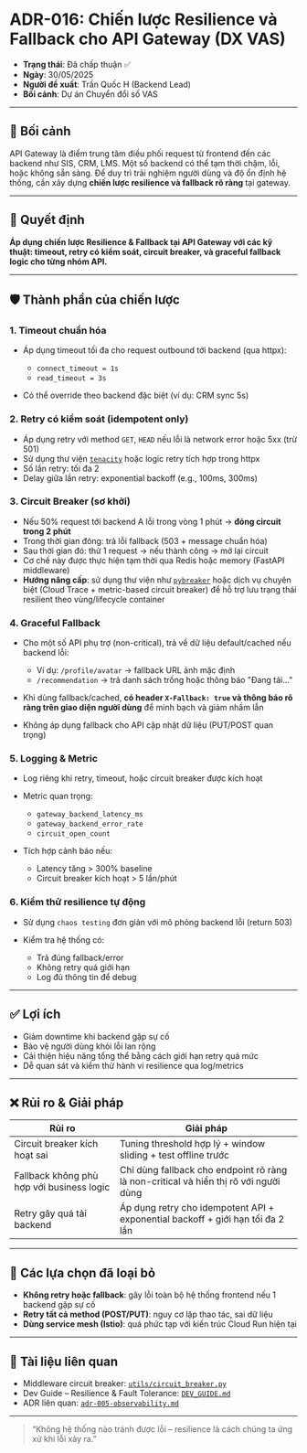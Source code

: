 # ADR-016: Chiến lược Resilience và Fallback cho API Gateway (DX VAS)

* **Trạng thái**: Đã chấp thuận ✅
* **Ngày**: 30/05/2025
* **Người đề xuất**: Trần Quốc H (Backend Lead)
* **Bối cảnh**: Dự án Chuyển đổi số VAS

---

## 📌 Bối cảnh

API Gateway là điểm trung tâm điều phối request từ frontend đến các backend như SIS, CRM, LMS. Một số backend có thể tạm thời chậm, lỗi, hoặc không sẵn sàng. Để duy trì trải nghiệm người dùng và độ ổn định hệ thống, cần xây dựng **chiến lược resilience và fallback rõ ràng** tại gateway.

---

## 🧠 Quyết định

**Áp dụng chiến lược Resilience & Fallback tại API Gateway với các kỹ thuật: timeout, retry có kiểm soát, circuit breaker, và graceful fallback logic cho từng nhóm API.**

---

## 🛡 Thành phần của chiến lược

### 1. Timeout chuẩn hóa

* Áp dụng timeout tối đa cho request outbound tới backend (qua httpx):

  * `connect_timeout = 1s`
  * `read_timeout = 3s`
* Có thể override theo backend đặc biệt (ví dụ: CRM sync 5s)

### 2. Retry có kiểm soát (idempotent only)

* Áp dụng retry với method `GET`, `HEAD` nếu lỗi là network error hoặc 5xx (trừ 501)
* Sử dụng thư viện [`tenacity`](https://tenacity.readthedocs.io/) hoặc logic retry tích hợp trong httpx
* Số lần retry: tối đa 2
* Delay giữa lần retry: exponential backoff (e.g., 100ms, 300ms)

### 3. Circuit Breaker (sơ khởi)

* Nếu 50% request tới backend A lỗi trong vòng 1 phút → **đóng circuit trong 2 phút**
* Trong thời gian đóng: trả lỗi fallback (503 + message chuẩn hóa)
* Sau thời gian đó: thử 1 request → nếu thành công → mở lại circuit
* Cơ chế này được thực hiện tạm thời qua Redis hoặc memory (FastAPI middleware)
* **Hướng nâng cấp**: sử dụng thư viện như [`pybreaker`](https://pypi.org/project/pybreaker/) hoặc dịch vụ chuyên biệt (Cloud Trace + metric-based circuit breaker) để hỗ trợ lưu trạng thái resilient theo vùng/lifecycle container

### 4. Graceful Fallback

* Cho một số API phụ trợ (non-critical), trả về dữ liệu default/cached nếu backend lỗi:

  * Ví dụ: `/profile/avatar` → fallback URL ảnh mặc định
  * `/recommendation` → trả danh sách trống hoặc thông báo "Đang tải..."
* Khi dùng fallback/cached, **có header `X-Fallback: true` và thông báo rõ ràng trên giao diện người dùng** để minh bạch và giảm nhầm lẫn
* Không áp dụng fallback cho API cập nhật dữ liệu (PUT/POST quan trọng)

### 5. Logging & Metric

* Log riêng khi retry, timeout, hoặc circuit breaker được kích hoạt
* Metric quan trọng:

  * `gateway_backend_latency_ms`
  * `gateway_backend_error_rate`
  * `circuit_open_count`
* Tích hợp cảnh báo nếu:

  * Latency tăng > 300% baseline
  * Circuit breaker kích hoạt > 5 lần/phút

### 6. Kiểm thử resilience tự động

* Sử dụng `chaos testing` đơn giản với mô phỏng backend lỗi (return 503)
* Kiểm tra hệ thống có:

  * Trả đúng fallback/error
  * Không retry quá giới hạn
  * Log đủ thông tin để debug

---

## ✅ Lợi ích

* Giảm downtime khi backend gặp sự cố
* Bảo vệ người dùng khỏi lỗi lan rộng
* Cải thiện hiệu năng tổng thể bằng cách giới hạn retry quá mức
* Dễ quan sát và kiểm thử hành vi resilience qua log/metrics

---

## ❌ Rủi ro & Giải pháp

| Rủi ro                                    | Giải pháp                                                                            |
| ----------------------------------------- | ------------------------------------------------------------------------------------ |
| Circuit breaker kích hoạt sai             | Tuning threshold hợp lý + window sliding + test offline trước                        |
| Fallback không phù hợp với business logic | Chỉ dùng fallback cho endpoint rõ ràng là non-critical và hiển thị rõ với người dùng |
| Retry gây quá tải backend                 | Áp dụng retry cho idempotent API + exponential backoff + giới hạn tối đa 2 lần       |

---

## 🔄 Các lựa chọn đã loại bỏ

* **Không retry hoặc fallback**: gây lỗi toàn bộ hệ thống frontend nếu 1 backend gặp sự cố
* **Retry tất cả method (POST/PUT)**: nguy cơ lặp thao tác, sai dữ liệu
* **Dùng service mesh (Istio)**: quá phức tạp với kiến trúc Cloud Run hiện tại

---

## 📎 Tài liệu liên quan

* Middleware circuit breaker: [`utils/circuit_breaker.py`](../../utils/circuit_breaker.py)
* Dev Guide – Resilience & Fault Tolerance: [`DEV_GUIDE.md`](../DEV_GUIDE.md)
* ADR liên quan: [`adr-005-observability.md`](./adr-005-observability.md)

---

> “Không hệ thống nào tránh được lỗi – resilience là cách chúng ta ứng xử khi lỗi xảy ra.”
